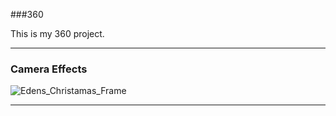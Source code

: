 ###360

This is my 360 project.

<script src="//360.vizor.io/scripts/embed.js" data-vizorurl="https://360.vizor.io/embed/v/lrn" ></script>

***


### Camera Effects

![Edens_Christamas_Frame](portfolio/https://github.com/edenking0/edenking0.github.io/blob/master/Eden's%20Christmas%20Frame.PNG?raw=true "Optional Title")

***
